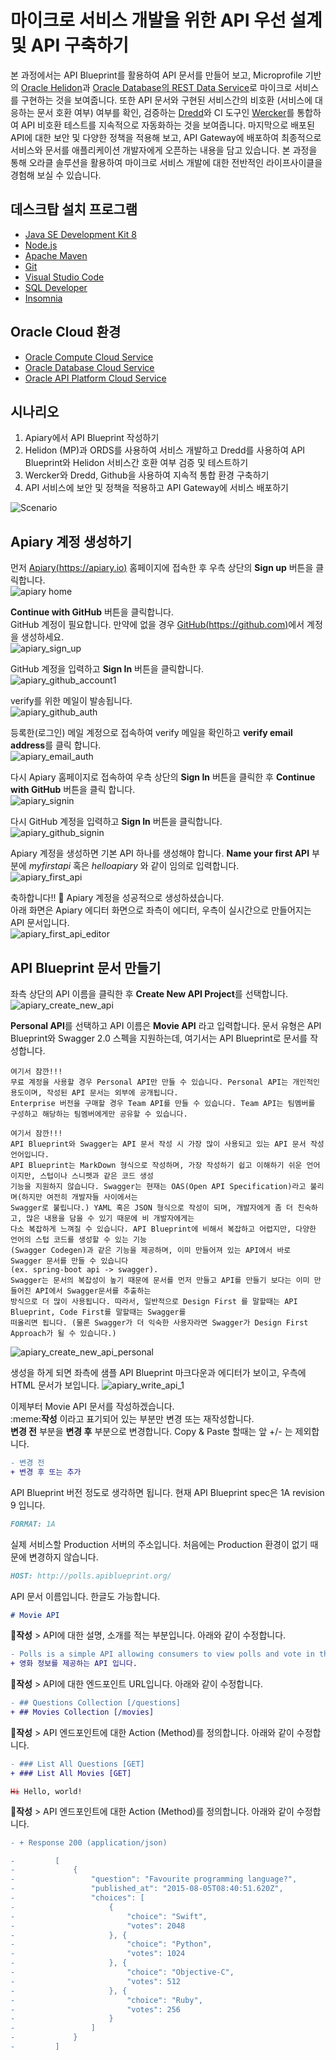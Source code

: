 # 마이크로 서비스 개발을 위한 API 우선 설계 및 API 구축하기

본 과정에서는 API Blueprint를 활용하여 API 문서를 만들어 보고, Microprofile 기반의 [Oracle Helidon](http://helidon.io)과 [Oracle Database의 REST Data Service](https://www.oracle.com/database/technologies/appdev/rest.html)로 마이크로 서비스를 구현하는 것을 보여줍니다. 
또한 API 문서와 구현된 서비스간의 비호환 (서비스에 대응하는 문서 호환 여부) 여부를 확인, 검증하는 [Dredd](https://github.com/apiaryio/dredd)와 CI 도구인 [Wercker](https://app.wercker.com/)를 통합하여 API 비호환 테스트를 지속적으로 자동화하는 것을 보여줍니다.
마지막으로 배포된 API에 대한 보안 및 다양한 정책을 적용해 보고, API Gateway에 배포하여 최종적으로 서비스와 문서를 애플리케이션 개발자에게 오픈하는 내용을 담고 있습니다.
본 과정을 통해 오라클 솔루션을 활용하여 마이크로 서비스 개발에 대한 전반적인 라이프사이클을 경험해 보실 수 있습니다.

## 데스크탑  설치 프로그램
* [Java SE Development Kit 8](https://www.oracle.com/technetwork/java/javase/downloads/jdk8-downloads-2133151.html)
* [Node.js](https://nodejs.org/ko/download)
* [Apache Maven](https://maven.apache.org/download.cgi)
* [Git](https://git-scm.com/download/win)
* [Visual Studio Code](https://code.visualstudio.com/download)
* [SQL Developer](https://www.oracle.com/technetwork/developer-tools/sql-developer/downloads/index.html)
* [Insomnia](https://insomnia.rest/download)

## Oracle Cloud 환경
* [Oracle Compute Cloud Service](https://cloud.oracle.com/ko_KR/compute)
* [Oracle Database Cloud Service](https://cloud.oracle.com/ko_KR/database)
* [Oracle API Platform Cloud Service](https://cloud.oracle.com/ko_KR/api-platform)

## 시나리오
1. Apiary에서 API Blueprint 작성하기
2. Helidon (MP)과 ORDS를 사용하여 서비스 개발하고 Dredd를 사용하여 API Blueprint와 Helidon 서비스간 호환 여부 검증 및 테스트하기
3. Wercker와 Dredd, Github을 사용하여 지속적 통합 환경 구축하기
4. API 서비스에 보안 및 정책을 적용하고 API Gateway에 서비스 배포하기

![Scenario](images/api_first_design_scenario.png)

## Apiary 계정 생성하기
먼저 [Apiary(https://apiary.io)](https://apiary.io) 홈페이지에 접속한 후 우측 상단의 **Sign up** 버튼을 클릭합니다.  
![apiary home](images/apiary_home.png)

**Continue with GitHub** 버튼을 클릭합니다.  
GitHub 계정이 필요합니다. 만약에 없을 경우 [GitHub(https://github.com)](https://github.com)에서 계정을 생성하세요.  
![apiary_sign_up](images/apiary_sign_up.png)

GitHub 계정을 입력하고 **Sign In** 버튼을 클릭합니다.  
![apiary_github_account1](images/apiary_github_account1.png)

verify를 위한 메일이 발송됩니다.  
![apiary_github_auth](images/apiary_github_auth.png)

등록한(로그인) 메일 계정으로 접속하여 verify 메일을 확인하고 **verify email address**를 클릭 합니다.  
![apiary_email_auth](images/apiary_email_auth.png)

다시 Apiary 홈페이지로 접속하여 우측 상단의 **Sign In** 버튼을 클릭한 후 **Continue with GitHub** 버튼을 클릭 합니다.  
![apiary_signin](images/apiary_signin.png)

다시 GitHub 계정을 입력하고 **Sign In** 버튼을 클릭합니다.  
![apiary_github_signin](images/apiary_github_signin.png)

Apiary 계정을 생성하면 기본 API 하나를 생성해야 합니다. **Name your first API** 부분에 *myfirstapi* 혹은 *helloapiary* 와 같이 임의로 입력합니다.  
![apiary_first_api](images/apiary_first_api.png)

축하합니다!! :clap: Apiary 계정을 성공적으로 생성하셨습니다.  
아래 화면은 Apiary 에디터 화면으로 좌측이 에디터, 우측이 실시간으로 만들어지는 API 문서입니다.  
![apiary_first_api_editor](images/apiary_first_api_editor.png)

## API Blueprint 문서 만들기
좌측 상단의 API 이름을 클릭한 후 **Create New API Project**를 선택합니다.  
![apiary_create_new_api](images/apiary_create_new_api.png)

**Personal API**를 선택하고 API 이름은 **Movie API** 라고 입력합니다. 
문서 유형은 API Blueprint와 Swagger 2.0 스펙을 지원하는데, 여기서는 API Blueprint로 문서를 작성합니다.
```
여기서 잠깐!!!
무료 계정을 사용할 경우 Personal API만 만들 수 있습니다. Personal API는 개인적인 용도이며, 작성된 API 문서는 외부에 공개됩니다. 
Enterprise 버전을 구매할 경우 Team API를 만들 수 있습니다. Team API는 팀멤버를 구성하고 해당하는 팀멤버에게만 공유할 수 있습니다.
```
```
여기서 잠깐!!!
API Blueprint와 Swagger는 API 문서 작성 시 가장 많이 사용되고 있는 API 문서 작성 언어입니다.
API Blueprint는 MarkDown 형식으로 작성하며, 가장 작성하기 쉽고 이해하기 쉬운 언어이지만, 스텁이나 스니펫과 같은 코드 생성 
기능을 지원하지 않습니다. Swagger는 현재는 OAS(Open API Specification)라고 불리며(하지만 여전히 개발자들 사이에서는 
Swagger로 불립니다.) YAML 혹은 JSON 형식으로 작성이 되며, 개발자에게 좀 더 친숙하고, 많은 내용을 담을 수 있기 때문에 비 개발자에게는 
다소 복잡하게 느껴질 수 있습니다. API Blueprint에 비해서 복잡하고 어렵지만, 다양한 언어의 스텁 코드를 생성할 수 있는 기능
(Swagger Codegen)과 같은 기능을 제공하며, 이미 만들어져 있는 API에서 바로 Swagger 문서를 만들 수 있습니다
(ex. spring-boot api -> swagger). 
Swagger는 문서의 복잡성이 높기 때문에 문서를 먼저 만들고 API를 만들기 보다는 이미 만들어진 API에서 Swagger문서를 추출하는 
방식으로 더 많이 사용됩니다. 따라서, 일반적으로 Design First 를 말할때는 API Blueprint, Code First를 말할때는 Swagger를 
떠올리면 됩니다. (물론 Swagger가 더 익숙한 사용자라면 Swagger가 Design First Approach가 될 수 있습니다.)
```
![apiary_create_new_api_personal](images/apiary_create_new_api_personal.png)

생성을 하게 되면 좌측에 샘플 API Blueprint 마크다운과 에디터가 보이고, 우측에 HTML 문서가 보입니다. 
![apiary_write_api_1](images/apiary_write_api_1.png)

이제부터 Movie API 문서를 작성하겠습니다.  
:meme:**작성**  이라고 표기되어 있는 부분만 변경 또는 재작성합니다.  
**변경 전** 부분을 **변경 후** 부분으로 변경합니다. Copy & Paste 할때는 앞 +/- 는 제외합니다.
```diff
- 변경 전
+ 변경 후 또는 추가
```

API Blueprint 버전 정도로 생각하면 됩니다. 현재 API Blueprint spec은 1A revision 9 입니다.
```markdown
FORMAT: 1A
```

실제 서비스할 Production 서버의 주소입니다. 처음에는 Production 환경이 없기 때문에 변경하지 않습니다.
```markdown
HOST: http://polls.apiblueprint.org/
```

API 문서 이름입니다. 한글도 가능합니다.
```markdown
# Movie API
```

:memo:**작성** > API에 대한 설명, 소개를 적는 부분입니다. 아래와 같이 수정합니다.
```diff
- Polls is a simple API allowing consumers to view polls and vote in them.
+ 영화 정보를 제공하는 API 입니다.
```

:memo:**작성** > API에 대한 엔드포인트 URL입니다. 아래와 같이 수정합니다.
```diff
- ## Questions Collection [/questions]
+ ## Movies Collection [/movies]
```

:memo:**작성** > API 엔드포인트에 대한 Action (Method)를 정의합니다. 아래와 같이 수정합니다.
```diff
- ### List All Questions [GET]
+ ### List All Movies [GET]
```

<pre><code><del><font color='red'>Hi</font></del> Hello, world!</code></pre>


:memo:**작성** > API 엔드포인트에 대한 Action (Method)를 정의합니다. 아래와 같이 수정합니다.
```diff
- + Response 200 (application/json)

-         [
-             {
-                 "question": "Favourite programming language?",
-                 "published_at": "2015-08-05T08:40:51.620Z",
-                 "choices": [
-                     {
-                         "choice": "Swift",
-                         "votes": 2048
-                     }, {
-                         "choice": "Python",
-                         "votes": 1024
-                     }, {
-                         "choice": "Objective-C",
-                         "votes": 512
-                     }, {
-                         "choice": "Ruby",
-                         "votes": 256
-                     }
-                 ]
-             }
-         ]
```

